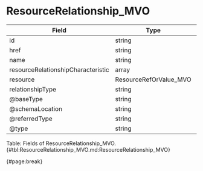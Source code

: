 <!--
    ATTENTION: This file was generated via gradle!
               Do NOT manually edit this file! Any such changes will be overwritten!
-->

# ResourceRelationship_MVO

| Field | Type | Format | Required |
| ------- | ------- | ------- | --- |
| id | string | N/A | No |
| href | string | uri | No |
| name | string | N/A | No |
| resourceRelationshipCharacteristic | array | Characteristic_MVO | No |
| resource | ResourceRefOrValue_MVO | N/A | No |
| relationshipType | string | N/A | No |
| @baseType | string | N/A | No |
| @schemaLocation | string | N/A | No |
| @referredType | string | N/A | No |
| @type | string | "ResourceRelationship" | Yes |

Table: Fields of ResourceRelationship_MVO. {#tbl:ResourceRelationship_MVO.md:ResourceRelationship_MVO}

{#page:break}
